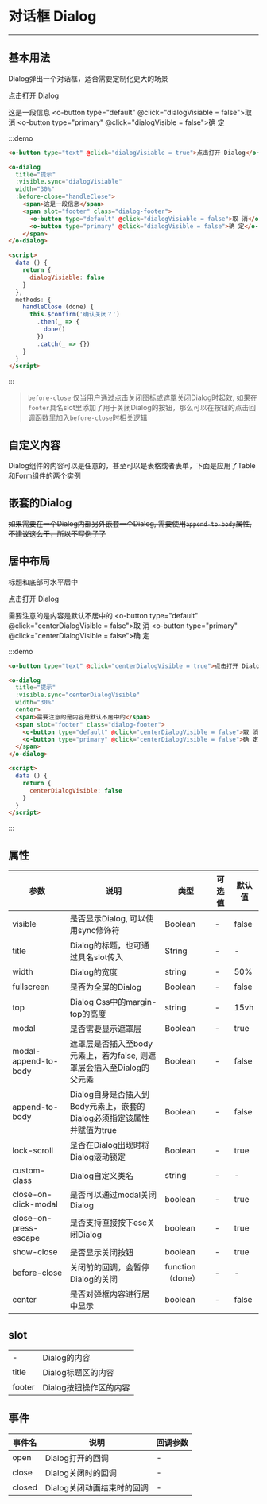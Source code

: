 <script>
  export default {
    data () {
      return {
        dialogVisiable: false,
        centerDialogVisible: false
      }
    },
    methods: {
      handleClose (done) {
        this.$confirm('确认关闭？')
          .then(_ => {
            done()
          })
          .catch(_ => {})
      }
    }
  }
</script>  
# 对话框 Dialog

---

## 基本用法

Dialog弹出一个对话框，适合需要定制化更大的场景

<div class="demo-block">
  <o-button type="text" @click="dialogVisiable = true">点击打开 Dialog</o-button>

  <o-dialog 
    title="提示"
    :visible.sync="dialogVisiable"
    width="30%"
    :before-close="handleClose">
      <span>这是一段信息</span>
      <span slot="footer" class="dialog-footer">
        <o-button type="default" @click="dialogVisiable = false">取 消</o-button>
        <o-button type="primary" @click="dialogVisible = false">确 定</o-button>  
      </span>
    </o-dialog>
</div>

:::demo
```html
<o-button type="text" @click="dialogVisiable = true">点击打开 Dialog</o-button>

<o-dialog 
  title="提示"
  :visible.sync="dialogVisiable"
  width="30%"
  :before-close="handleClose">
    <span>这是一段信息</span>
    <span slot="footer" class="dialog-footer">
      <o-button type="default" @click="dialogVisiable = false">取 消</o-button>
      <o-button type="primary" @click="dialogVisible = false">确 定</o-button>  
    </span>
</o-dialog>

<script>
  data () {
    return {
      dialogVisiable: false
    }
  },
  methods: {
    handleClose (done) {
      this.$confirm('确认关闭？')
        .then(_ => {
          done()
        })
        .catch(_ => {})
    }
  }
</script>
```
:::

> `before-close` 仅当用户通过点击关闭图标或遮罩关闭Dialog时起效, 如果在`footer`具名slot里添加了用于关闭Dialog的按钮，那么可以在按钮的点击回调函数里加入`before-close`时相关逻辑


## 自定义内容

Dialog组件的内容可以是任意的，甚至可以是表格或者表单，下面是应用了Table和Form组件的两个实例


## 嵌套的Dialog

~~如果需要在一个Dialog内部另外嵌套一个Dialog, 需要使用`append-to-body`属性, 不建议这么干，所以不写例子了~~


## 居中布局

标题和底部可水平居中

<div class="demo-block">
  <o-button type="text" @click="centerDialogVisible = true">点击打开 Dialog</o-button>

  <o-dialog 
    title="提示"
    :visible.sync="centerDialogVisible"
    width="30%"
    center>
    <span>需要注意的是内容是默认不居中的</span>
    <span slot="footer" class="dialog-footer">
      <o-button type="default" @click="centerDialogVisible = false">取 消</o-button>
      <o-button type="primary" @click="centerDialogVisible = false">确 定</o-button>  
    </span> 
  </o-dialog>
</div>


:::demo
```html
<o-button type="text" @click="centerDialogVisible = true">点击打开 Dialog</o-button>

<o-dialog 
  title="提示"
  :visible.sync="centerDialogVisible"
  width="30%"
  center>
  <span>需要注意的是内容是默认不居中的</span>
  <span slot="footer" class="dialog-footer">
    <o-button type="default" @click="centerDialogVisible = false">取 消</o-button>
    <o-button type="primary" @click="centerDialogVisible = false">确 定</o-button>  
  </span> 
</o-dialog>

<script>
  data () {
    return {
      centerDialogVisible: false
    }
  }
</script>
```
:::

## 属性

| 参数      | 说明          | 类型      | 可选值                           | 默认值  |
|---------- |-------------- |---------- |--------------------------------  |-------- |
| visible | 是否显示Dialog, 可以使用sync修饰符 | Boolean | - | false |
| title | Dialog的标题，也可通过具名slot传入 | String | - | - |
| width | Dialog的宽度 | string | - | 50% |
| fullscreen | 是否为全屏的Dialog | Boolean | - | false |
| top | Dialog Css中的margin-top的高度 | string | - | 15vh |
| modal | 是否需要显示遮罩层 | Boolean | - | true |
| modal-append-to-body | 遮罩层是否插入至body元素上，若为false, 则遮罩层会插入至Dialog的父元素 | Boolean | - | false
| append-to-body | Dialog自身是否插入到Body元素上，嵌套的Dialog必须指定该属性并赋值为true | Boolean | - |false |
| lock-scroll | 是否在Dialog出现时将Dialog滚动锁定 | Boolean | - | true | 
| custom-class | Dialog自定义类名 | string | - | - |
| close-on-click-modal | 是否可以通过modal关闭Dialog | boolean | - | true |
| close-on-press-escape | 是否支持直接按下esc关闭Dialog | boolean | - | true | 
| show-close | 是否显示关闭按钮 | boolean | - | true |
| before-close | 关闭前的回调，会暂停Dialog的关闭 | function（done）| - | - |
| center | 是否对弹框内容进行居中显示 | boolean | - | false |

## slot

|||
| - | - |
| -      | Dialog的内容          |
| title  | Dialog标题区的内容     |
| footer | Dialog按钮操作区的内容  |

## 事件

| 事件名      | 说明         | 回调参数     |
|------------ |-------------- |---------- |
| open | Dialog打开的回调 | - |
| close | Dialog关闭时的回调 | - |
| closed | Dialog关闭动画结束时的回调 | - |
